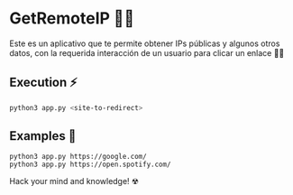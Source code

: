 # GetRemoteIP 🔎💥
Este es un aplicativo que te permite obtener IPs públicas y algunos otros datos, con la requerida interacción de un usuario para clicar un enlace 🐱‍👤

## Execution ⚡
```bash
python3 app.py <site-to-redirect>
```

## Examples 👀
```
python3 app.py https://google.com/
python3 app.py https://open.spotify.com/
```
Hack your mind and knowledge! ☢
